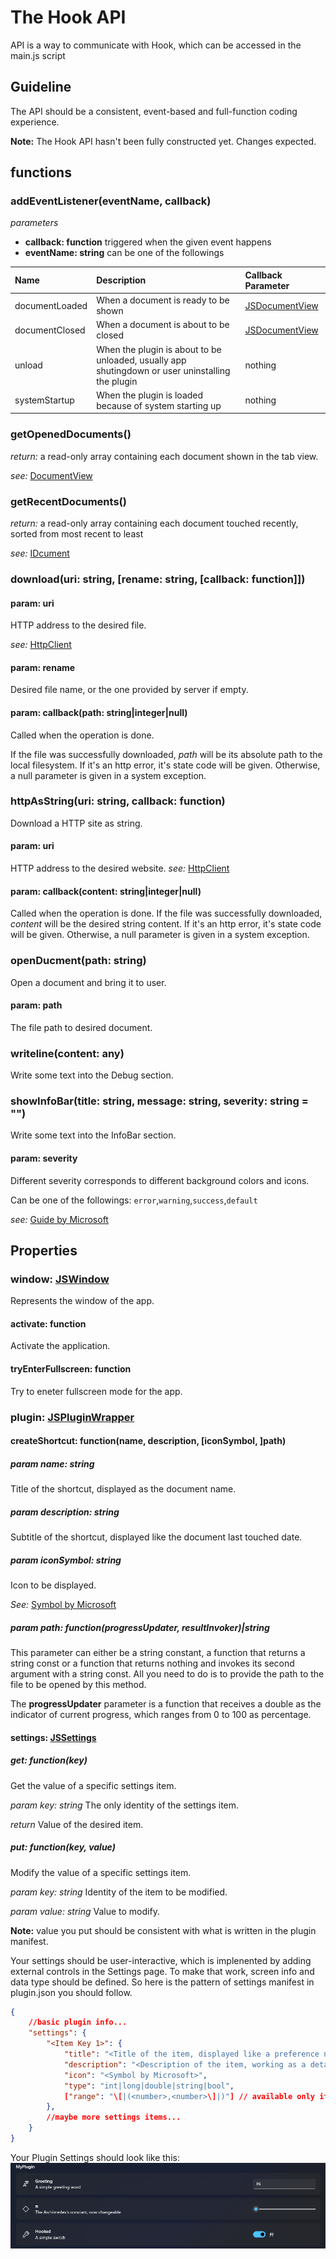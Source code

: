 # The Hook API
API is a way to communicate with Hook, which can be accessed in the main.js script
## Guideline
The API should be a consistent, event-based and full-function coding experience.

**Note:** The Hook API hasn't been fully constructed yet. Changes expected.
## functions
### addEventListener(eventName, callback)
*parameters*
- **callback: function** triggered when the given event happens
- **eventName: string** can be one of the followings

|Name|Description|Callback Parameter|
|:---|:----------|:-----------------|
|documentLoaded|When a document is ready to be shown|[JSDocumentView](Hook/Plugin/Interpret/JSDocumentView.cs)|
|documentClosed|When a document is about to be closed|[JSDocumentView](Hook/Plugin/Interpret/JSDocumentView.cs)|
|unload|When the plugin is about to be unloaded, usually app shutingdown or user uninstalling the plugin|nothing|
|systemStartup|When the plugin is loaded because of system starting up|nothing|

### getOpenedDocuments()
*return:* a read-only array containing each document shown in the tab view.

*see:* [DocumentView](Hook/Plugin/Interpret/JSDocumentView.cs)
### getRecentDocuments()
*return:* a read-only array containing each document touched recently, sorted from most recent to least

*see:* [IDcument](API/IDocument.cs)

### download(uri: string, [rename: string, [callback: function]])
#### param: uri
HTTP address to the desired file.

*see:* [HttpClient](https://docs.microsoft.com/en-us/windows/uwp/networking/httpclient)
#### param: rename
Desired file name, or the one provided by server if empty.
#### param: callback(path: string|integer|null)
Called when the operation is done.

If the file was successfully downloaded, *path* will be its absolute path to the local filesystem.
If it's an http error, it's state code will be given.
Otherwise, a null parameter is given in a system exception.

### httpAsString(uri: string, callback: function)
Download a HTTP site as string.
#### param: uri
HTTP address to the desired website.
*see:* [HttpClient](https://docs.microsoft.com/en-us/windows/uwp/networking/httpclient)
#### param: callback(content: string|integer|null)
Called when the operation is done.
If the file was successfully downloaded, *content* will be the desired string content.
If it's an http error, it's state code will be given.
Otherwise, a null parameter is given in a system exception.

### openDucment(path: string)
Open a document and bring it to user.

#### param: path
The file path to desired document.

### writeline(content: any)
Write some text into the Debug section.

### showInfoBar(title: string, message: string, severity: string = "")
Write some text into the InfoBar section.
#### param: severity
Different severity corresponds to different background colors and icons.

Can be one of the followings:
`error`,`warning`,`success`,`default`

*see:* [Guide by Microsoft](https://docs.microsoft.com/en-us/windows/apps/design/controls/infobar#severity)

## Properties
### window: [JSWindow](Hook/Plugin/Interpret/JSWindow.cs)
Represents the window of the app.
#### activate: function
Activate the application.
#### tryEnterFullscreen: function
Try to eneter fullscreen mode for the app.
### plugin: [JSPluginWrapper](Hook/Plugin/Interpret/JSPluginWrapper.cs)
#### createShortcut: function(name, description, [iconSymbol, ]path)
##### param name: string

Title of the shortcut, displayed as the document name.

##### param description: string
Subtitle of the shortcut, displayed like the document last touched date.

##### param iconSymbol: string
Icon to be displayed.

*See:* [Symbol by Microsoft](https://docs.microsoft.com/en-us/uwp/api/windows.ui.xaml.controls.symbol?view=winrt-22000)

##### param path: function(progressUpdater, resultInvoker)|string
This parameter can either be a string constant, a function that returns a string const or a function that
returns nothing and invokes its second argument with a string const. All you need to do is to provide the path
to the file to be opened by this method.

The **progressUpdater** parameter is a function that receives a double as the indicator of current progress, 
which ranges from 0 to 100 as percentage.

#### settings: [JSSettings](Hook/Plugin/JSSettings.cs)
##### get: function(key)
Get the value of a specific settings item.

*param key: string* The only identity of the settings item.

*return* Value of the desired item.
##### put: function(key, value)
Modify the value of a specific settings item.

*param key: string* Identity of the item to be modified.

*param value: string* Value to modify.

**Note:** value you put should be consistent with what is written
in the plugin manifest.

Your settings should be user-interactive, which is implenented by
adding external controls in the Settings page. To make that work,
screen info and data type should be defined.
So here is the pattern of settings manifest in plugin.json you should follow.
```json
{
	//basic plugin info...
	"settings": {
		"<Item Key 1>": {
			"title": "<Title of the item, displayed like a preference name>",
			"description": "<Description of the item, working as a detailed explanation of this item>",
			"icon": "<Symbol by Microsoft>",
			"type": "int|long|double|string|bool",
			["range": "\[|(<number>,<number>\]|)"] // available only if it's a numeric type
		},
		//maybe more settings items...
	}
}
```
Your Plugin Settings should look like this:
![Plugin Settings Example](Images/PluginSettingsExample.png)